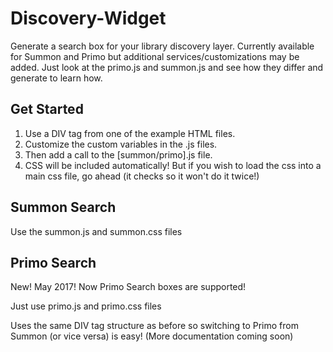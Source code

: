 # Discovery-Widget
Generate a search box for your library discovery layer. Currently available for Summon and Primo but additional services/customizations may be added. Just look at the primo.js and summon.js and see how they differ and generate to learn how.

## Get Started

1. Use a DIV tag from one of the example HTML files.
2. Customize the custom variables in the .js files.
3. Then add a call to the [summon/primo].js file.
4. CSS will be included automatically! But if you wish to load the css into a main css file, go ahead (it checks so it won't do it twice!)

## Summon Search

Use the summon.js and summon.css files

## Primo Search

New! May 2017! Now Primo Search boxes are supported!

Just use primo.js and primo.css files

Uses the same DIV tag structure as before so switching to Primo from Summon (or vice versa) is easy! (More documentation coming soon)
